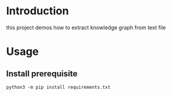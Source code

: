 # Introduction

this project demos how to extract knowledge graph from text file

# Usage

## Install prerequisite

```shell
python3 -m pip install requirements.txt
```

## 
